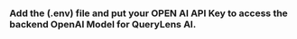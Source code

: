 ### Add the (.env) file and put your OPEN AI API Key to access the backend OpenAI Model for QueryLens AI.
